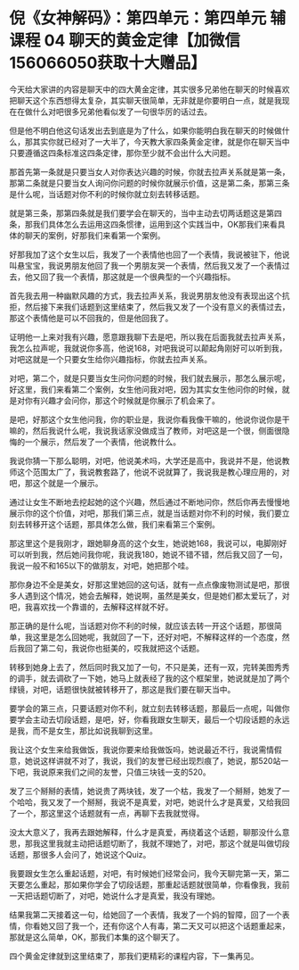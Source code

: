 # 倪《女神解码》：第四单元：第四单元 辅课程 04 聊天的黄金定律【加微信156066050获取十大赠品】

今天给大家讲的内容是聊天中的四大黄金定律，其实很多兄弟他在聊天的时候喜欢把聊天这个东西想得太复杂，其实聊天很简单，无非就是你要明白一点，就是我现在在做什么对吧很多兄弟他看似发了一句很华厉的话过去。

但是他不明白他这句话发出去到底是为了什么，如果你能明白我在聊天的时候做什么，那其实你就已经对了一大半了，今天教大家四条黄金定律，就是你在聊天当中只要遵循这四条标准这四条定律，那你至少就不会出什么大问题。

那首先第一条就是只要当女人对你表达兴趣的时候，你就去拉声关系就是第一条，那第二条就是只要当女人询问你问题的时候你就展示价值，这是第二条，那第三条是什么呢，当话题对你不利的时候你就立刻去转移话题。

就是第三条，那第四条就是我们要学会在聊天的，当中主动去切两话题这是第四条，那我们具体怎么去运用这四条惯律，运用到这个实践当中，OK那我们来看具体的聊天的案例，好那我们来看第一个案例。

好那我加了这个女生以后，我发了一个表情他也回了一个表情，我说被驻下，他说叫悬宝宝，我说男朋友他回了我一个男朋友哭一个表情，然后我又发了一个表情过去，他又回了我一个表情，那这就是一个很典型的一个兴趣指标。

首先我去用一种幽默风趣的方式，我去拉声关系，我说男朋友他没有表现出这个抗拒，然后接下来我们话题到这里结束了，然后我又发了一个没有意义的表情过去，那这个表情他是可以不回我的，但是他回我了。

证明他一上来对我有兴趣，愿意跟我聊下去是吧，所以我在后面我就去拉声关系，我怎么拉声呢，我就说你多高，他说168，对吧我说可以颠起角刚好可以听到我，对吧这就是一个只要女生给你兴趣指标，你就去拉声关系。

对吧，第二个，就是只要当女生问你问题的时候，我们就去展示，那怎么展示呢，好这里，我们来看第二个案例，女生他问我对吧，因为其实女生他问你的时候，就是对你有兴趣才会问你，那这个时候就是你展示了机会来了。

是吧，好那这个女生他问我，你的职业是，我说你看我像干嘛的，他说你说你是干嘛的，然后我说什么呢，我说我话家没做成当了教师，对吧这是一个很，侧面很隐悔的一个展示，然后发了一个表情，他说教什么。

我说你猜一下那么聪明，对吧，他说美术吗，大学还是高中，我说并不是，他说教师这个范围太广了，我说教套路了，他说不说就算了，我说我是教心理应用的，对吧，那这个就是一个展示。

通过让女生不断地去挖起她的这个兴趣，然后通过不断地问你，然后你再去慢慢地展示你的这个价值，对吧，那我们第三点，就是当话题对你不利的时候，我们要立刻去转移开这个话题，那具体怎么做，我们来看第三个案例。

那这里这个是我刚才，跟她聊身高的这个女生，她说她168，我说可以，电脚刚好可以听到我，然后她问我你呢，我说我180，她说不错不错，然后我又回了一句，我说一般不和165以下的做朋友，对吧，她把那个哇。

那你身边不全是美女，好那这里她回的这句话，就有一点点像废物测试是吧，那很多人遇到这个情况，她会去解释，她说啊，虽然是美女，但是她们都太爱玩了，对吧，我喜欢找一个靠谱的，去解释这样就不好。

那正确的是什么呢，当话题对你不利的时候，就应该去转一开这个话题，那很简单，我这里是怎么回她呢，我就回了一下，还好对吧，不解释这样的一个态度，然后我回了第二句，我说你也挺美的，哎我就把这个话题。

转移到她身上去了，然后同时我又加了一句，不只是美，还有一双，完转美图秀秀的调手，就去调砍了一下她，她马上就表经了我的这个框架里，她说就是加了两个绿镜，对吧，话题很快就被转移开了，那这是我们要在聊天当中。

要学会的第三点，只要话题对你不利，就立刻去转移话题，那最后一点呢，叫做你要学会主动去切段话题，是吧，好，你看我跟女生聊天，最后一个切段话题的永远是我，而不是女生，那比如说我聊到这里。

我让这个女生来给我做饭，我说你要来给我做饭吗，她说最近不行，我说需情假意，她说这样讲就不对了，我说，我们的友誉已经出现烈痕了，她说，那520站一下吧，我说原来我们之间的友誉，只值三块钱一支的520。

发了三个掰掰的表情，她说贵了两块钱，发了一个枯，我发了一个掰掰，她发了一个哈哈，我又发了一个掰掰，我说不是真爱，对吧，她说什么才是真爱，又给我回了一个，那这里这个话题就有一点，再聊下去我就觉得。

没太大意义了，我再去跟她解释，什么才是真爱，再绕着这个话题，聊那没什么意思，那我这里我就主动把话题切断了，我就不理她了，对吧，那这个就是叫做切段话题，那很多人会问了，她说这个Quiz。

我要跟女生怎么重起话题，对吧，有时候她们经常会问，我今天聊完第一天，第二天要怎么重起，那如果你学会了切段话题，那重起话题就很简单，你看像我，我前一天把话题切断了，对吧，她说什么才是真爱，我没有理她。

结果我第二天接着这一句，给她回了一个表情，我发了一个妈的智障，回了一个表情，你看她又回了我一个，还有你这个人有毒，第二天又可以把这个话题重起来，那就是这么简单，OK，那我们本集的这个聊天了。

四个黄金定律就到这里结束了，那我们更精彩的课程内容，下一集再见。